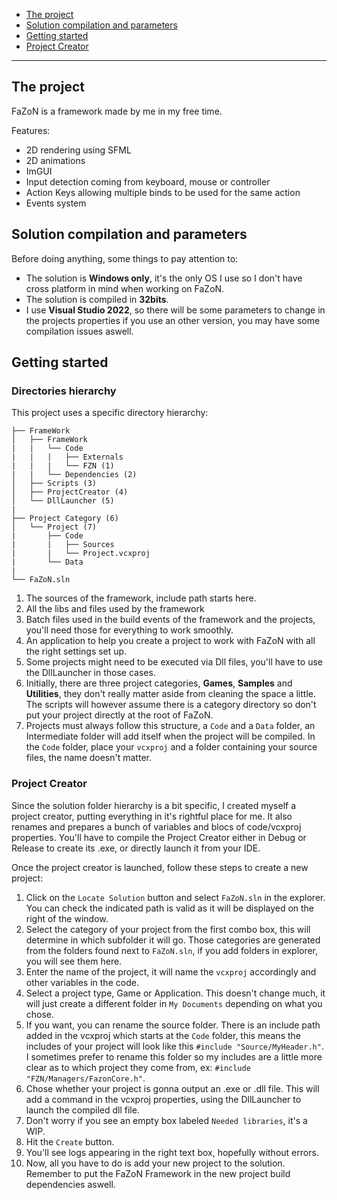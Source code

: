 - [The project](https://github.com/BenzinOzor/FaZoN/edit/master/README.md#the-project)
- [Solution compilation and parameters](https://github.com/BenzinOzor/FaZoN/edit/master/README.md#solution-compilation-and-parameters)
- [Getting started](https://github.com/BenzinOzor/FaZoN/edit/master/README.md#getting-started)
- [Project Creator](https://github.com/BenzinOzor/FaZoN/edit/master/README.md#project-creator)
---

## The project
FaZoN is a framework made by me in my free time.

Features:
- 2D rendering using SFML
- 2D animations
- ImGUI
- Input detection coming from keyboard, mouse or controller
- Action Keys allowing multiple binds to be used for the same action
- Events system

## Solution compilation and parameters
Before doing anything, some things to pay attention to:
- The solution is **Windows only**, it's the only OS I use so I don't have cross platform in mind when working on FaZoN.
- The solution is compiled in **32bits**.
- I use **Visual Studio 2022**, so there will be some parameters to change in the projects properties if you use an other version, you may have some compilation issues aswell.

## Getting started

### Directories hierarchy
This project uses a specific directory hierarchy:
```
├── FrameWork
│   ├── FrameWork
|   |   └── Code
|   |   |   ├── Externals
|   |   |   └── FZN (1)
|   |   └── Dependencies (2)
│   ├── Scripts (3)
│   ├── ProjectCreator (4)
│   └── DllLauncher (5)
|
├── Project Category (6)
│   └── Project (7)
|       ├── Code
|       |   ├── Sources
|       |   └── Project.vcxproj
|       └── Data
|
└── FaZoN.sln
```

1) The sources of the framework, include path starts here.
2) All the libs and files used by the framework
3) Batch files used in the build events of the framework and the projects, you'll need those for everything to work smoothly.
4) An application to help you create a project to work with FaZoN with all the right settings set up.
5) Some projects might need to be executed via Dll files, you'll have to use the DllLauncher in those cases.
6) Initially, there are three project categories, **Games**, **Samples** and **Utilities**, they don't really matter aside from cleaning the space a little. The scripts will however assume there is a category directory so don't put your project directly at the root of FaZoN.
7) Projects must always follow this structure, a `Code` and a `Data` folder, an Intermediate folder will add itself when the project will be compiled. In the `Code` folder, place your `vcxproj` and a folder containing your source files, the name doesn't matter.

### Project Creator
Since the solution folder hierarchy is a bit specific, I created myself a project creator, putting everything in it's rightful place for me. It also renames and prepares a bunch of variables and blocs of code/vcxproj properties.
You'll have to compile the Project Creator either in Debug or Release to create its .exe, or directly launch it from your IDE.

Once the project creator is launched, follow these steps to create a new project:
1) Click on the `Locate Solution` button and select `FaZoN.sln` in the explorer. You can check the indicated path is valid as it will be displayed on the right of the window.
2) Select the category of your project from the first combo box, this will determine in which subfolder it will go. Those categories are generated from the folders found next to `FaZoN.sln`, if you add folders in explorer, you will see them here.
3) Enter the name of the project, it will name the `vcxproj` accordingly and other variables in the code.
4) Select a project type, Game or Application. This doesn't change much, it will just create a different folder in `My Documents` depending on what you chose.
5) If you want, you can rename the source folder. There is an include path added in the vcxproj which starts at the `Code` folder, this means the includes of your project will look like this `#include "Source/MyHeader.h"`. I sometimes prefer to rename this folder so my includes are a little more clear as to which project they come from, ex: `#include "FZN/Managers/FazonCore.h"`.
6) Chose whether your project is gonna output an .exe or .dll file. This will add a command in the vcxproj properties, using the DllLauncher to launch the compiled dll file.
7) Don't worry if you see an empty box labeled `Needed libraries`, it's a WIP.
8) Hit the `Create` button.
9) You'll see logs appearing in the right text box, hopefully without errors.
10) Now, all you have to do is add your new project to the solution. Remember to put the FaZoN Framework in the new project build dependencies aswell.
